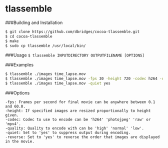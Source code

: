 # tlassemble

###Building and Installation
```bash
$ git clone https://github.com/dbridges/cocoa-tlassemble.git
$ cd cocoa-tlassemble
$ make
$ sudo cp tlassemble /usr/local/bin/
```

###Usage
`$ tlassemble INPUTDIRECTORY OUTPUTFILENAME [OPTIONS]`

###Examples
```bash
$ tlassemble ./images time_lapse.mov
$ tlassemble ./images time_lapse.mov -fps 30 -height 720 -codec h264 -quality high
$ tlassemble ./images time_lapse.mov -quiet yes
```

###Options
```
-fps: Frames per second for final movie can be anywhere between 0.1 and 60.0.
-height: If specified images are resized proportionally to height given.
-codec: Codec to use to encode can be 'h264' 'photojpeg' 'raw' or 'mpv4'.
-quality: Quality to encode with can be 'high' 'normal' 'low'.
-quiet: Set to 'yes' to suppress output during encoding.
-reverse: Set to 'yes' to reverse the order that images are displayed in the movie.
```

